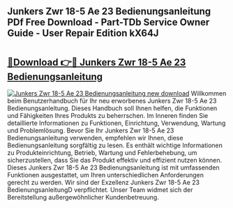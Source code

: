 ## Junkers Zwr 18-5 Ae 23 Bedienungsanleitung PDf Free Download - Part-TDb Service Owner Guide - User Repair Edition kX64J

# <h2><a href="http://df53uo.blite.top/?on=Junkers+Zwr+18-5+Ae+23+Bedienungsanleitung">🔗Download 👉🔴 Junkers Zwr 18-5 Ae 23 Bedienungsanleitung</a></h2>

[![Junkers Zwr 18-5 Ae 23 Bedienungsanleitung new download](https://i.imgur.com/lujVjoI.png)](http://df53uo.blite.top/?on=Junkers+Zwr+18-5+Ae+23+Bedienungsanleitung)
Willkommen beim Benutzerhandbuch für Ihr neu erworbenes Junkers Zwr 18-5 Ae 23 Bedienungsanleitung. Dieses Handbuch soll Ihnen helfen, die Funktionen und Fähigkeiten Ihres Produkts zu beherrschen. Im Inneren finden Sie detaillierte Informationen zu Funktionen, Einrichtung, Verwendung, Wartung und Problemlösung. Bevor Sie Ihr Junkers Zwr 18-5 Ae 23 Bedienungsanleitung verwenden, empfehlen wir Ihnen, diese Bedienungsanleitung sorgfältig zu lesen. Es enthält wichtige Informationen zu Produkteinrichtung, Betrieb, Wartung und Fehlerbehebung, um sicherzustellen, dass Sie das Produkt effektiv und effizient nutzen können. Dieses Junkers Zwr 18-5 Ae 23 Bedienungsanleitung ist mit umfassenden Funktionen ausgestattet, um Ihren unterschiedlichen Anforderungen gerecht zu werden. Wir sind der Exzellenz Junkers Zwr 18-5 Ae 23 BedienungsanleitungD verpflichtet. Unser Team widmet sich der Bereitstellung außergewöhnlicher Kundenbetreuung.

